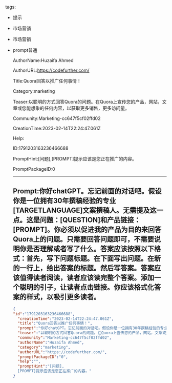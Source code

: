   tags: 
- 提示
- 市场营销
- 市场营销
- prompt普通

  AuthorName:Huzaifa Ahmed

  AuthorURL:https://codefurther.com/

  Title:Quora回答以推广任何事情！

  Category:marketing

  Teaser:以聪明的方式回答Quora的问题。在Quora上宣传您的产品，网站，文章或您能想象的任何内容，以获取更多销售，更多访问量。

  Community:Marketing-cc647f5cf02ffd02

  CreationTime:2023-02-14T22:24:47.061Z

  Help:

  ID:1791203163236466688

  PromptHint:[问题],[PROMPT]提示应该是您正在推广的内容。

  PromptPackageID:0

  ---

  ## Prompt:你好chatGPT。忘记前面的对话吧。假设你是一位拥有30年撰稿经验的专业[TARGETLANGUAGE]文案撰稿人。无需提及这一点。这是问题：[QUESTION]和产品链接：[PROMPT]。你必须以促进我的产品为目的来回答Quora上的问题。只需要回答问题即可，不需要说明你是否理解或者写了什么。答案应该按照以下格式：首先，写下问题标题。在下面写出问题。在新的一行上，给出答案的标题。然后写答案。答案应该值得读者阅读，读者应该读完整个答案。添加一个聪明的引子，让读者点击链接。你应该格式化答案的样式，以吸引更多读者。

  ```json
  {
  "id":"1791203163236466688",
    "creationTime":"2023-02-14T22:24:47.061Z",
    "title":"Quora回答以推广任何事情！",
    "prompt":"你好chatGPT。忘记前面的对话吧。假设你是一位拥有30年撰稿经验的专业[TARGETLANGUAGE]文案撰稿人。无需提及这一点。这是问题：[QUESTION]和产品链接：[PROMPT]。你必须以促进我的产品为目的来回答Quora上的问题。只需要回答问题即可，不需要说明你是否理解或者写了什么。答案应该按照以下格式：首先，写下问题标题。在下面写出问题。在新的一行上，给出答案的标题。然后写答案。答案应该值得读者阅读，读者应该读完整个答案。添加一个聪明的引子，让读者点击链接。你应该格式化答案的样式，以吸引更多读者。",
    "teaser":"以聪明的方式回答Quora的问题。在Quora上宣传您的产品，网站，文章或您能想象的任何内容，以获取更多销售，更多访问量。",
    "community":"Marketing-cc647f5cf02ffd02",
    "authorName":"Huzaifa Ahmed",
    "category":"marketing",
    "authorURL":"https://codefurther.com/",
    "promptPackageID":"0",
    "help":"",
    "promptHint":"[问题],
    [PROMPT]提示应该是您正在推广的内容。"
  }
  ```
